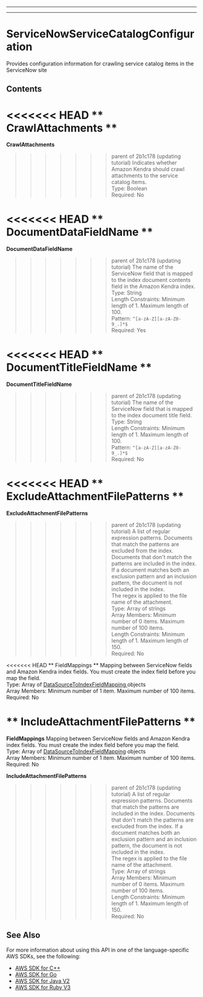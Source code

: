 --------

--------

# ServiceNowServiceCatalogConfiguration<a name="API_ServiceNowServiceCatalogConfiguration"></a>

Provides configuration information for crawling service catalog items in the ServiceNow site

## Contents<a name="API_ServiceNowServiceCatalogConfiguration_Contents"></a>

<<<<<<< HEAD
 ** CrawlAttachments **   <a name="Kendra-Type-ServiceNowServiceCatalogConfiguration-CrawlAttachments"></a>
=======
 **CrawlAttachments**   <a name="Kendra-Type-ServiceNowServiceCatalogConfiguration-CrawlAttachments"></a>
>>>>>>> parent of 2b1c178 (updating tutorial)
Indicates whether Amazon Kendra should crawl attachments to the service catalog items\.   
Type: Boolean  
Required: No

<<<<<<< HEAD
 ** DocumentDataFieldName **   <a name="Kendra-Type-ServiceNowServiceCatalogConfiguration-DocumentDataFieldName"></a>
=======
 **DocumentDataFieldName**   <a name="Kendra-Type-ServiceNowServiceCatalogConfiguration-DocumentDataFieldName"></a>
>>>>>>> parent of 2b1c178 (updating tutorial)
The name of the ServiceNow field that is mapped to the index document contents field in the Amazon Kendra index\.  
Type: String  
Length Constraints: Minimum length of 1\. Maximum length of 100\.  
Pattern: `^[a-zA-Z][a-zA-Z0-9_.]*$`   
Required: Yes

<<<<<<< HEAD
 ** DocumentTitleFieldName **   <a name="Kendra-Type-ServiceNowServiceCatalogConfiguration-DocumentTitleFieldName"></a>
=======
 **DocumentTitleFieldName**   <a name="Kendra-Type-ServiceNowServiceCatalogConfiguration-DocumentTitleFieldName"></a>
>>>>>>> parent of 2b1c178 (updating tutorial)
The name of the ServiceNow field that is mapped to the index document title field\.  
Type: String  
Length Constraints: Minimum length of 1\. Maximum length of 100\.  
Pattern: `^[a-zA-Z][a-zA-Z0-9_.]*$`   
Required: No

<<<<<<< HEAD
 ** ExcludeAttachmentFilePatterns **   <a name="Kendra-Type-ServiceNowServiceCatalogConfiguration-ExcludeAttachmentFilePatterns"></a>
=======
 **ExcludeAttachmentFilePatterns**   <a name="Kendra-Type-ServiceNowServiceCatalogConfiguration-ExcludeAttachmentFilePatterns"></a>
>>>>>>> parent of 2b1c178 (updating tutorial)
A list of regular expression patterns\. Documents that match the patterns are excluded from the index\. Documents that don't match the patterns are included in the index\. If a document matches both an exclusion pattern and an inclusion pattern, the document is not included in the index\.  
The regex is applied to the file name of the attachment\.  
Type: Array of strings  
Array Members: Minimum number of 0 items\. Maximum number of 100 items\.  
Length Constraints: Minimum length of 1\. Maximum length of 150\.  
Required: No

<<<<<<< HEAD
 ** FieldMappings **   <a name="Kendra-Type-ServiceNowServiceCatalogConfiguration-FieldMappings"></a>
Mapping between ServiceNow fields and Amazon Kendra index fields\. You must create the index field before you map the field\.  
Type: Array of [ DataSourceToIndexFieldMapping ](API_DataSourceToIndexFieldMapping.md) objects  
Array Members: Minimum number of 1 item\. Maximum number of 100 items\.  
Required: No

 ** IncludeAttachmentFilePatterns **   <a name="Kendra-Type-ServiceNowServiceCatalogConfiguration-IncludeAttachmentFilePatterns"></a>
=======
 **FieldMappings**   <a name="Kendra-Type-ServiceNowServiceCatalogConfiguration-FieldMappings"></a>
Mapping between ServiceNow fields and Amazon Kendra index fields\. You must create the index field before you map the field\.  
Type: Array of [DataSourceToIndexFieldMapping](API_DataSourceToIndexFieldMapping.md) objects  
Array Members: Minimum number of 1 item\. Maximum number of 100 items\.  
Required: No

 **IncludeAttachmentFilePatterns**   <a name="Kendra-Type-ServiceNowServiceCatalogConfiguration-IncludeAttachmentFilePatterns"></a>
>>>>>>> parent of 2b1c178 (updating tutorial)
A list of regular expression patterns\. Documents that match the patterns are included in the index\. Documents that don't match the patterns are excluded from the index\. If a document matches both an exclusion pattern and an inclusion pattern, the document is not included in the index\.  
The regex is applied to the file name of the attachment\.  
Type: Array of strings  
Array Members: Minimum number of 0 items\. Maximum number of 100 items\.  
Length Constraints: Minimum length of 1\. Maximum length of 150\.  
Required: No

## See Also<a name="API_ServiceNowServiceCatalogConfiguration_SeeAlso"></a>

For more information about using this API in one of the language\-specific AWS SDKs, see the following:
+  [ AWS SDK for C\+\+](https://docs.aws.amazon.com/goto/SdkForCpp/kendra-2019-02-03/ServiceNowServiceCatalogConfiguration) 
+  [ AWS SDK for Go](https://docs.aws.amazon.com/goto/SdkForGoV1/kendra-2019-02-03/ServiceNowServiceCatalogConfiguration) 
+  [ AWS SDK for Java V2](https://docs.aws.amazon.com/goto/SdkForJavaV2/kendra-2019-02-03/ServiceNowServiceCatalogConfiguration) 
+  [ AWS SDK for Ruby V3](https://docs.aws.amazon.com/goto/SdkForRubyV3/kendra-2019-02-03/ServiceNowServiceCatalogConfiguration) 